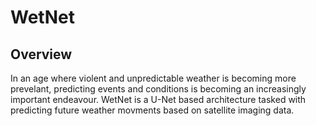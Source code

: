 # WetNet
## Overview
In an age where violent and unpredictable weather is becoming more prevelant, predicting events and conditions is becoming an increasingly important endeavour.
WetNet is a U-Net based architecture tasked with predicting future weather movments based on satellite imaging data.

